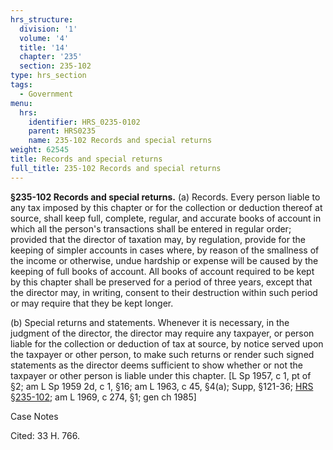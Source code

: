 ```yaml
---
hrs_structure:
  division: '1'
  volume: '4'
  title: '14'
  chapter: '235'
  section: 235-102
type: hrs_section
tags:
  - Government
menu:
  hrs:
    identifier: HRS_0235-0102
    parent: HRS0235
    name: 235-102 Records and special returns
weight: 62545
title: Records and special returns
full_title: 235-102 Records and special returns
---
```

**§235-102 Records and special returns.** (a) Records. Every person liable to any tax imposed by this chapter or for the collection or deduction thereof at source, shall keep full, complete, regular, and accurate books of account in which all the person's transactions shall be entered in regular order; provided that the director of taxation may, by regulation, provide for the keeping of simpler accounts in cases where, by reason of the smallness of the income or otherwise, undue hardship or expense will be caused by the keeping of full books of account. All books of account required to be kept by this chapter shall be preserved for a period of three years, except that the director may, in writing, consent to their destruction within such period or may require that they be kept longer.

(b) Special returns and statements. Whenever it is necessary, in the judgment of the director, the director may require any taxpayer, or person liable for the collection or deduction of tax at source, by notice served upon the taxpayer or other person, to make such returns or render such signed statements as the director deems sufficient to show whether or not the taxpayer or other person is liable under this chapter. [L Sp 1957, c 1, pt of §2; am L Sp 1959 2d, c 1, §16; am L 1963, c 45, §4(a); Supp, §121-36; [HRS §235-102](/title-14/chapter-235/section-235-102/); am L 1969, c 274, §1; gen ch 1985]

Case Notes

Cited: 33 H. 766.